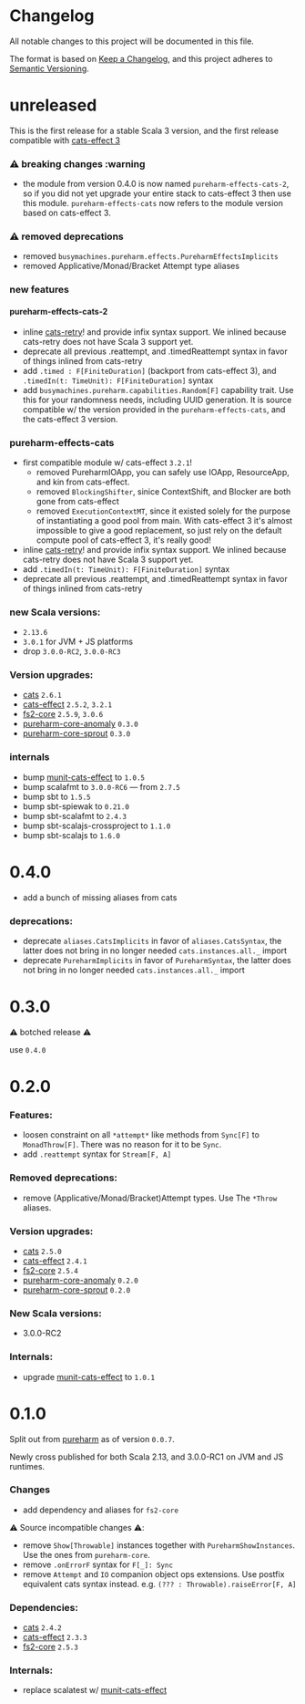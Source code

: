 # Changelog

All notable changes to this project will be documented in this file.

The format is based on [Keep a Changelog](https://keepachangelog.com/en/1.0.0/),
and this project adheres to [Semantic Versioning](https://semver.org/spec/v2.0.0.html).

# unreleased


This is the first release for a stable Scala 3 version, and the first release compatible with [cats-effect 3](https://github.com/typelevel/cats-effect/releases/tag/v3.2.1)

### :warning: breaking changes :warning
- the module from version 0.4.0 is now named `pureharm-effects-cats-2`, so if you did not yet upgrade your entire stack to cats-effect 3 then use this module. `pureharm-effects-cats` now refers to the module version based on cats-effect 3.

### :warning: removed deprecations
- removed `busymachines.pureharm.effects.PureharmEffectsImplicits`
- removed Applicative/Monad/Bracket Attempt type aliases

### new features

#### pureharm-effects-cats-2
- inline [cats-retry](https://github.com/cb372/cats-retry/releases/tag/v3.0.0)! and provide infix syntax support. We inlined because cats-retry does not have Scala 3 support yet.
- deprecate all previous .reattempt, and .timedReattempt syntax in favor of things inlined from cats-retry
- add `.timed : F[FiniteDuration]` (backport from cats-effect 3), and `.timedIn(t: TimeUnit): F[FiniteDuration]` syntax
- add `busymachines.pureharm.capabilities.Random[F]` capability trait. Use this for your randomness needs, including UUID generation. It is source compatible w/ the version provided in the `pureharm-effects-cats`, and the cats-effect 3 version.

### pureharm-effects-cats
- first compatible module w/ cats-effect `3.2.1`!
    - removed PureharmIOApp, you can safely use IOApp, ResourceApp, and kin from cats-effect.
    - removed `BlockingShifter`, sinice ContextShift, and Blocker are both gone from cats-effect
    - removed `ExecutionContextMT`, since it existed solely for the purpose of instantiating a good pool from main. With cats-effect 3 it's almost impossible to give a good replacement, so just rely on the default compute pool of cats-effect 3, it's really good!
- inline [cats-retry](https://github.com/cb372/cats-retry/releases/tag/v3.0.0)! and provide infix syntax support. We inlined because cats-retry does not have Scala 3 support yet.
- add `.timedIn(t: TimeUnit): F[FiniteDuration]` syntax
- deprecate all previous .reattempt, and .timedReattempt syntax in favor of things inlined from cats-retry


### new Scala versions:
- `2.13.6`
- `3.0.1` for JVM + JS platforms
- drop `3.0.0-RC2`, `3.0.0-RC3`

### Version upgrades:
- [cats](https://github.com/typelevel/cats) `2.6.1`
- [cats-effect](https://github.com/typelevel/cats-effect) `2.5.2`, `3.2.1`
- [fs2-core](https://github.com/typelevel/fs2) `2.5.9`, `3.0.6`
- [pureharm-core-anomaly](https://github.com/busymachines/pureharm-core/releases) `0.3.0`
- [pureharm-core-sprout](https://github.com/busymachines/pureharm-core/releases) `0.3.0`

### internals
- bump [munit-cats-effect](https://github.com/typelevel/munit-cats-effect/releases) to `1.0.5`
- bump scalafmt to `3.0.0-RC6` — from `2.7.5`
- bump sbt to `1.5.5`
- bump sbt-spiewak to `0.21.0`
- bump sbt-scalafmt to `2.4.3`
- bump sbt-scalajs-crossproject to `1.1.0`
- bump sbt-scalajs to `1.6.0`

# 0.4.0

- add a bunch of missing aliases from cats

### deprecations:

- deprecate `aliases.CatsImplicits` in favor of `aliases.CatsSyntax`, the latter does not bring in no longer needed `cats.instances.all._` import
- deprecate `PureharmImplicits` in favor of `PureharmSyntax`, the latter does not bring in no longer needed `cats.instances.all._` import

# 0.3.0

:warning: botched release :warning:

use `0.4.0`

# 0.2.0

### Features:

- loosen constraint on all `*attempt*` like methods from `Sync[F]` to `MonadThrow[F]`. There was no reason for it to be `Sync`.
- add `.reattempt` syntax for `Stream[F, A]`

### Removed deprecations:

- remove (Applicative/Monad/Bracket)Attempt types. Use The `*Throw` aliases.

### Version upgrades:

- [cats](https://github.com/typelevel/cats) `2.5.0`
- [cats-effect](https://github.com/typelevel/cats-effect) `2.4.1`
- [fs2-core](https://github.com/typelevel/fs2) `2.5.4`
- [pureharm-core-anomaly](https://github.com/busymachines/pureharm-core/releases) `0.2.0`
- [pureharm-core-sprout](https://github.com/busymachines/pureharm-core/releases) `0.2.0`

### New Scala versions:

- 3.0.0-RC2

### Internals:

- upgrade [munit-cats-effect](https://github.com/typelevel/munit-cats-effect/releases) to `1.0.1`

# 0.1.0

Split out from [pureharm](https://github.com/busymachines/pureharm) as of version `0.0.7`.

Newly cross published for both Scala 2.13, and 3.0.0-RC1 on JVM and JS runtimes.

### Changes

- add dependency and aliases for `fs2-core`

:warning: Source incompatible changes :warning::

- remove `Show[Throwable]` instances together with `PureharmShowInstances`. Use the ones from `pureharm-core`.
- remove `.onErrorF` syntax for `F[_]: Sync`
- remove `Attempt` and `IO` companion object ops extensions. Use postfix equivalent cats syntax instead. e.g. `(??? : Throwable).raiseError[F, A]`

### Dependencies:

- [cats](https://github.com/typelevel/cats) `2.4.2`
- [cats-effect](https://github.com/typelevel/cats-effect) `2.3.3`
- [fs2-core](https://github.com/typelevel/fs2) `2.5.3`

### Internals:

- replace scalatest w/ [munit-cats-effect](https://github.com/typelevel/munit-cats-effect/releases)
